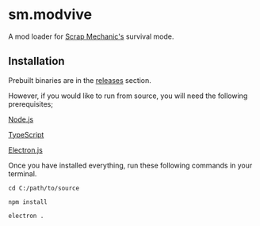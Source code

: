# sm.modvive

A mod loader for [Scrap Mechanic's](https://www.scrapmechanic.com/) survival mode.

## Installation

Prebuilt binaries are in the [releases](https://github.com/SynicalMX/sm.modvive/releases) section.

However, if you would like to run from source, you will need the following prerequisites;

[Node.js](https://nodejs.org/)

[TypeScript](https://www.typescriptlang.org/)

[Electron.js](https://www.electronjs.org/)


Once you have installed everything, run these following commands in your terminal.

```
cd C:/path/to/source

npm install

electron .
```
